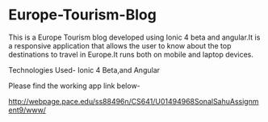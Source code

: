 # Europe-Tourism-Blog

This is a Europe Tourism blog developed using Ionic 4 beta and angular.It is a responsive application that allows the user to know about 
the top destinations to travel in Europe.It runs both on mobile and laptop devices.

Technologies Used-
Ionic 4 Beta,and Angular

Please find the working app link below-

http://webpage.pace.edu/ss88496n/CS641/U01494968SonalSahuAssignment9/www/
